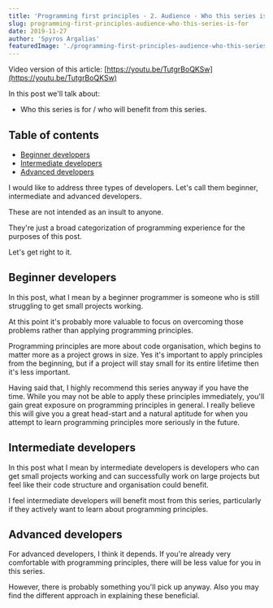 ```yaml
---
title: 'Programming first principles - 2. Audience - Who this series is for'
slug: programming-first-principles-audience-who-this-series-is-for
date: 2019-11-27
author: 'Spyros Argalias'
featuredImage: './programming-first-principles-audience-who-this-series-is-for.png'
---
```


Video version of this article: [https://youtu.be/TutgrBoQKSw](https://youtu.be/TutgrBoQKSw)

In this post we'll talk about:

- Who this series is for / who will benefit from this series.

## Table of contents

- [Beginner developers](#beginner-developers)
- [Intermediate developers](#intermediate-developers)
- [Advanced developers](#advanced-developers)

I would like to address three types of developers. Let's call them beginner, intermediate and advanced developers.

These are not intended as an insult to anyone.

They're just a broad categorization of programming experience for the purposes of this post.

Let's get right to it.

## Beginner developers

In this post, what I mean by a beginner programmer is someone who is still struggling to get small projects working.

At this point it's probably more valuable to focus on overcoming those problems rather than applying programming principles.

Programming principles are more about code organisation, which begins to matter more as a project grows in size. Yes it's important to apply principles from the beginning, but if a project will stay small for its entire lifetime then it's less important.

Having said that, I highly recommend this series anyway if you have the time. While you may not be able to apply these principles immediately, you'll gain great exposure on programming principles in general. I really believe this will give you a great head-start and a natural aptitude for when you attempt to learn programming principles more seriously in the future.

## Intermediate developers

In this post what I mean by intermediate developers is developers who can get small projects working and can successfully work on large projects but feel like their code structure and organisation could benefit.

I feel intermediate developers will benefit most from this series, particularly if they actively want to learn about programming principles.

## Advanced developers

For advanced developers, I think it depends. If you're already very comfortable with programming principles, there will be less value for you in this series.

However, there is probably something you'll pick up anyway. Also you may find the different approach in explaining these beneficial.
